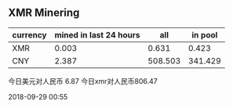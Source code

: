 ## XMR Minering

|currency|mined in last 24 hours|all|in pool|
|---|---|---|---|
|XMR|0.003|0.631|0.423|
|CNY|2.387|508.503|341.429|

今日美元对人民币 6.87	今日xmr对人民币806.47


2018-09-29 00:55